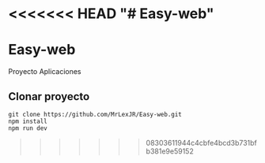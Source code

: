 <<<<<<< HEAD
"# Easy-web" 
=======
# Easy-web
Proyecto Aplicaciones

## Clonar proyecto 
```
git clone https://github.com/MrLexJR/Easy-web.git
npm install
npm run dev
```

>>>>>>> 08303611944c4cbfe4bcd3b731bfb381e9e59152
